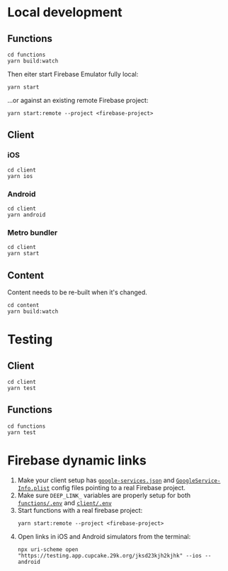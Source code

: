 # Local development

## Functions

```
cd functions
yarn build:watch
```

Then eiter start Firebase Emulator fully local:

```
yarn start
```

...or against an existing remote Firebase project:

```
yarn start:remote --project <firebase-project>
```

## Client

### iOS

```
cd client
yarn ios
```

### Android

```
cd client
yarn android
```

### Metro bundler

```
cd client
yarn start
```

## Content

Content needs to be re-built when it's changed.

```
cd content
yarn build:watch
```

# Testing

## Client

```
cd client
yarn test
```

## Functions

```
cd functions
yarn test
```

# Firebase dynamic links

1. Make your client setup has [`google-services.json`](./INSTALLATION.md#android) and [`GoogleService-Info.plist`](./INSTALLATION.md#ios) config files pointing to a real Firebase project.
2. Make sure `DEEP_LINK_` variables are properly setup for both [`functions/.env`](./INSTALLATION.md#environment) and [`client/.env`](./INSTALLATION.md#environment-1)
3. Start functions with a real firebase project:
   ```
   yarn start:remote --project <firebase-project>
   ```
4. Open links in iOS and Android simulators from the terminal:
   ```
   npx uri-scheme open "https://testing.app.cupcake.29k.org/jksd23kjh2kjhk" --ios --android
   ```
